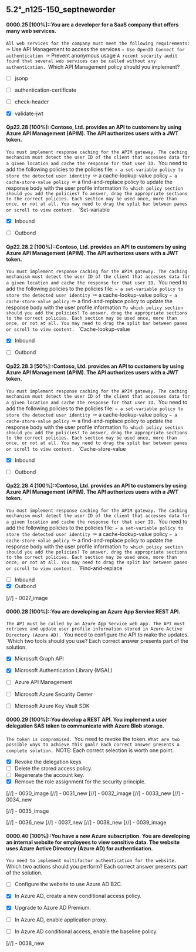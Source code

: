 
##   5.2°_n125-150_septneworder


#### 0000.25 [100%]::You are a developer for a SaaS company that offers many web services.
`All web services for the company must meet the following requirements:
`✑ Use API Management to access the services
`✑ Use OpenID Connect for authentication
`✑ Prevent anonymous usage
`A recent security audit found that several web services can be called without any authentication.
`Which API Management policy should you implement?

- [ ] jsonp
- [ ] authentication-certificate
- [ ] check-header
- [x] validate-jwt


#### Qp22.28 [100%]::Contoso, Ltd. provides an API to customers by using Azure API Management (APIM). The API authorizes users with a JWT token.
`You must implement response caching for the APIM gateway. The caching mechanism must detect the user ID of the client that accesses data for a given location and cache the response for that user ID.
`You need to add the following policies to the policies file:
`✑ a set-variable policy to store the detected user identity
`✑ a cache-lookup-value policy
`✑ a cache-store-value policy
`✑ a find-and-replace policy to update the response body with the user profile information
`To which policy section should you add the policies? To answer, drag the appropriate sections to the correct policies. Each section may be used once, more than once, or not at all. You may need to drag the split bar between panes or scroll to view content.
`
`Set-variable

- [x] Inbound
- [ ] Outbond



#### Qp22.28.2 [100%]::Contoso, Ltd. provides an API to customers by using Azure API Management (APIM). The API authorizes users with a JWT token.
`You must implement response caching for the APIM gateway. The caching mechanism must detect the user ID of the client that accesses data for a given location and cache the response for that user ID.
`You need to add the following policies to the policies file:
`✑ a set-variable policy to store the detected user identity
`✑ a cache-lookup-value policy
`✑ a cache-store-value policy
`✑ a find-and-replace policy to update the response body with the user profile information
`To which policy section should you add the policies? To answer, drag the appropriate sections to the correct policies. Each section may be used once, more than once, or not at all. You may need to drag the split bar between panes or scroll to view content.
`
`Cache-lookup-value

- [x] Inbound
- [ ] Outbond



#### Qp22.28.3 [50%]::Contoso, Ltd. provides an API to customers by using Azure API Management (APIM). The API authorizes users with a JWT token.
`You must implement response caching for the APIM gateway. The caching mechanism must detect the user ID of the client that accesses data for a given location and cache the response for that user ID.
`You need to add the following policies to the policies file:
`✑ a set-variable policy to store the detected user identity
`✑ a cache-lookup-value policy
`✑ a cache-store-value policy
`✑ a find-and-replace policy to update the response body with the user profile information
`To which policy section should you add the policies? To answer, drag the appropriate sections to the correct policies. Each section may be used once, more than once, or not at all. You may need to drag the split bar between panes or scroll to view content.
`
`Cache-store-value

- [x] Inbound
- [ ] Outbond



#### Qp22.28.4 [100%]::Contoso, Ltd. provides an API to customers by using Azure API Management (APIM). The API authorizes users with a JWT token.
`You must implement response caching for the APIM gateway. The caching mechanism must detect the user ID of the client that accesses data for a given location and cache the response for that user ID.
`You need to add the following policies to the policies file:
`✑ a set-variable policy to store the detected user identity
`✑ a cache-lookup-value policy
`✑ a cache-store-value policy
`✑ a find-and-replace policy to update the response body with the user profile information
`To which policy section should you add the policies? To answer, drag the appropriate sections to the correct policies. Each section may be used once, more than once, or not at all. You may need to drag the split bar between panes or scroll to view content.
`
`Find-and-replace

- [ ] Inbound
- [x] Outbond

[//] - 0027_image


#### 0000.28 [100%]::You are developing an Azure App Service REST API.
`The API must be called by an Azure App Service web app. The API must retrieve and update user profile information stored in Azure Active Directory (Azure AD).
`You need to configure the API to make the updates.
`Which two tools should you use? Each correct answer presents part of the solution.


- [x] Microsoft Graph API
- [x] Microsoft Authentication Library (MSAL)
- [ ] Azure API Management
- [ ] Microsoft Azure Security Center
- [ ] Microsoft Azure Key Vault SDK


#### 0000.29 [100%]::You develop a REST API. You implement a user delegation SAS token to communicate with Azure Blob storage.
`The token is compromised.
`You need to revoke the token.
`What are two possible ways to achieve this goal? Each correct answer presents a complete solution.
`NOTE: Each correct selection is worth one point.


- [x] Revoke the delegation keys
- [ ] Delete the stored access policy.
- [ ] Regenerate the account key.
- [x] Remove the role assignment for the security principle.

[//] - 0030_image
[//] - 0031_new
[//] - 0032_image
[//] - 0033_new
[//] - 0034_new

[//] - 0035_image

[//] - 0036_new
[//] - 0037_new
[//] - 0038_new
[//] - 0039_image


#### 0000.40 [100%]::You have a new Azure subscription. You are developing an internal website for employees to view sensitive data. The website uses Azure Active Directory (Azure AD) for authentication.
`You need to implement multifactor authentication for the website.
`Which two actions should you perform? Each correct answer presents part of the solution.

- [ ] Configure the website to use Azure AD B2C.
- [x] In Azure AD, create a new conditional access policy.
- [x] Upgrade to Azure AD Premium.
- [ ] In Azure AD, enable application proxy.
- [ ] In Azure AD conditional access, enable the baseline policy.


[//] - 0038_new